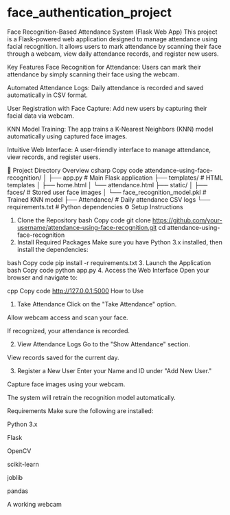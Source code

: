 # face_authentication_project
Face Recognition-Based Attendance System (Flask Web App)
This project is a Flask-powered web application designed to manage attendance using facial recognition. It allows users to mark attendance by scanning their face through a webcam, view daily attendance records, and register new users.

Key Features
Face Recognition for Attendance:
Users can mark their attendance by simply scanning their face using the webcam.

Automated Attendance Logs:
Daily attendance is recorded and saved automatically in CSV format.

User Registration with Face Capture:
Add new users by capturing their facial data via webcam.

KNN Model Training:
The app trains a K-Nearest Neighbors (KNN) model automatically using captured face images.

Intuitive Web Interface:
A user-friendly interface to manage attendance, view records, and register users.

📁 Project Directory Overview
csharp
Copy code
attendance-using-face-recognition/
│
├── app.py                          # Main Flask application
├── templates/                      # HTML templates
│   ├── home.html
│   └── attendance.html
├── static/
│   ├── faces/                      # Stored user face images
│   └── face_recognition_model.pkl # Trained KNN model
├── Attendance/                     # Daily attendance CSV logs
└── requirements.txt                # Python dependencies
⚙️ Setup Instructions
1. Clone the Repository
bash
Copy code
git clone https://github.com/your-username/attendance-using-face-recognition.git
cd attendance-using-face-recognition
2. Install Required Packages
Make sure you have Python 3.x installed, then install the dependencies:

bash
Copy code
pip install -r requirements.txt
3. Launch the Application
bash
Copy code
python app.py
4. Access the Web Interface
Open your browser and navigate to:

cpp
Copy code
http://127.0.0.1:5000
 How to Use
1. Take Attendance
Click on the "Take Attendance" option.

Allow webcam access and scan your face.

If recognized, your attendance is recorded.

2. View Attendance Logs
Go to the "Show Attendance" section.

View records saved for the current day.

3. Register a New User
Enter your Name and ID under "Add New User."

Capture face images using your webcam.

The system will retrain the recognition model automatically.

 Requirements
Make sure the following are installed:

Python 3.x

Flask

OpenCV

scikit-learn

joblib

pandas

A working webcam


